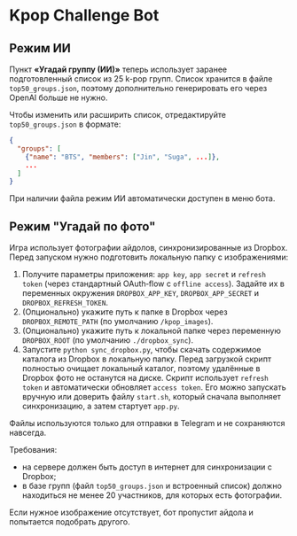 # Kpop Challenge Bot

## Режим ИИ

Пункт **«Угадай группу (ИИ)»** теперь использует заранее подготовленный
список из 25 k-pop групп. Список хранится в файле `top50_groups.json`,
поэтому дополнительно генерировать его через OpenAI больше не нужно.

Чтобы изменить или расширить список, отредактируйте `top50_groups.json` в
формате:

```json
{
  "groups": [
    {"name": "BTS", "members": ["Jin", "Suga", ...]},
    ...
  ]
}
```

При наличии файла режим ИИ автоматически доступен в меню бота.

## Режим "Угадай по фото"
Игра использует фотографии айдолов, синхронизированные из Dropbox.
Перед запуском нужно подготовить локальную папку с изображениями:

1. Получите параметры приложения: `app key`, `app secret` и `refresh token`
   (через стандартный OAuth‑flow с `offline access`). Задайте их в переменных
   окружения `DROPBOX_APP_KEY`, `DROPBOX_APP_SECRET` и
   `DROPBOX_REFRESH_TOKEN`.
2. (Опционально) укажите путь к папке в Dropbox через `DROPBOX_REMOTE_PATH`
   (по умолчанию `/kpop_images`).
3. (Опционально) укажите путь к локальной папке через переменную
   `DROPBOX_ROOT` (по умолчанию `./dropbox_sync`).
4. Запустите `python sync_dropbox.py`, чтобы скачать содержимое
   каталога из Dropbox в локальную папку. Перед загрузкой скрипт
   полностью очищает локальный каталог, поэтому удалённые в Dropbox фото
   не останутся на диске. Скрипт использует `refresh token` и автоматически
   обновляет `access token`. Его можно запускать вручную или доверить файлу
   `start.sh`, который сначала выполняет синхронизацию, а затем стартует
   `app.py`.


Файлы используются только для отправки в Telegram и не сохраняются
навсегда.

Требования:

- на сервере должен быть доступ в интернет для синхронизации с Dropbox;
- в базе групп (файл `top50_groups.json` и встроенный список) должно
  находиться не менее 20 участников, для которых есть фотографии.

Если нужное изображение отсутствует, бот пропустит айдола и попытается
подобрать другого.
